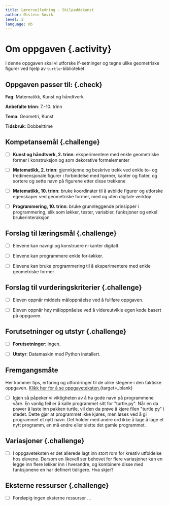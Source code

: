 ```yaml
---
title: Lærerveiledning - Skilpaddekunst
author: Øistein Søvik
level: 2
language: nb
---
```



# Om oppgaven {.activity}

I denne oppgaven skal vi utforske if-setninger og tegne ulike geometriske
figurer ved hjelp av `turtle`-biblioteket.

## Oppgaven passer til: {.check}

 __Fag__: Matematikk, Kunst og håndtverk

 __Anbefalte trinn__: 7.-10. trinn

 __Tema__: Geometri, Kunst

 __Tidsbruk__: Dobbelttime

## Kompetansemål {.challenge}

  - [ ] __Kunst og håndtverk, 2. trinn__: eksperimentere med enkle geometriske
  former i konstruksjon og som dekorative formelementer

- [ ] __Matematikk, 2. trinn__: gjennkjenne og beskrive trekk ved enkle to- og
      tredimensjonale figurer i forbindelse med hjørner, kanter og flater, og
      sortere og sette navn på figurene etter disse trekkene

- [ ] __Matematikk, 10. trinn__: bruke koordinater til å avbilde figurer og
      utforske egenskaper ved geometriske former, med og uten digitale verktøy

- [ ] __Programmering, 10. trinn__: bruke grunnleggende prinsipper i
      programmering, slik som løkker, tester, variabler, funksjoner og enkel
      brukerinteraksjon

## Forslag til læringsmål {.challenge}

- [ ] Elevene kan navngi og konstruere n-kanter digitalt.

- [ ] Elevene kan programmere enkle for-løkker.

- [ ] Elevene kan bruke programmering til å eksperimentere med enkle geometriske
      former

## Forslag til vurderingskriterier {.challenge}

- [ ] Eleven oppnår middels måloppnåelse ved å fullføre oppgaven.

- [ ] Eleven oppnår høy måloppnåelse ved å videreutvikle egen kode basert på
      oppgaven.

## Forutsetninger og utstyr {.challenge}

- [ ] __Forutsetninger__: Ingen.

- [ ] __Utstyr__: Datamaskin med Python installert.

## Fremgangsmåte

 Her kommer tips, erfaring og utfordringer til de ulike stegene i den faktiske
 oppgaven. [Klikk her for å se
 oppgaveteksten.](../skilpadder/skilpadder.html){target=_blank}

- [ ] Igjen så påpeker vi viktigheten av å ha gode navn på programmene våre. En
      vanlig feil er å kalle programmet sitt for "turtle.py". Når en da prøver å
      laste inn pakken turtle, vil den da prøve å kjøre filen "turtle.py" i
      stedet. Dette gjør at programmet ikke kjøres, men løses ved å gi
      programmet et nytt navn. Det holder med andre ord ikke å lage å lage et
      nytt programm, en må endre eller slette det gamle programmet.

## Variasjoner {.challenge}

- [ ] I oppgaveteksten er det allerede lagt inn stort rom for kreativ utfoldelse
      hos elevene. Dersom en likevell ser behovet for flere variasjoner kan en
      legge inn flere løkker inn i hverandre, og kombinere disse med funksjonene
      en har definert tidligere. Hva skjer?

## Eksterne ressurser {.challenge}

- [ ] Foreløpig ingen eksterne ressurser ...

